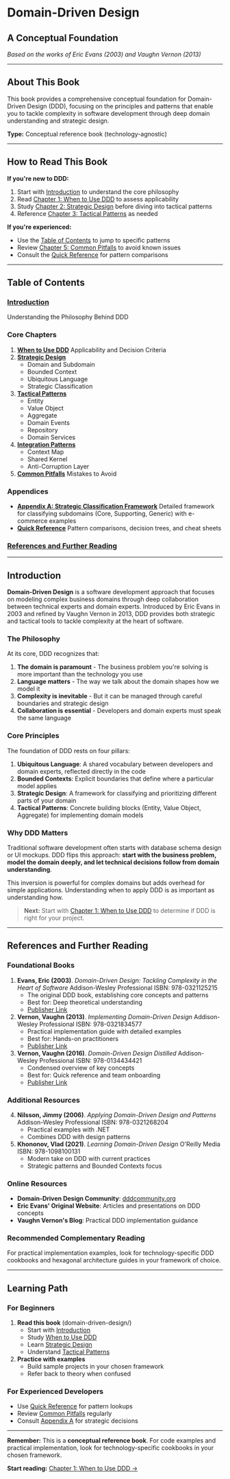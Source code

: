 # Domain-Driven Design

## A Conceptual Foundation

_Based on the works of Eric Evans (2003) and Vaughn Vernon (2013)_

***

## About This Book

This book provides a comprehensive conceptual foundation for Domain-Driven Design (DDD), focusing on the principles and patterns that enable you to tackle complexity in software development through deep domain understanding and strategic design.

**Type:** Conceptual reference book (technology-agnostic)

***

## How to Read This Book

**If you're new to DDD:**

1. Start with [Introduction](./#introduction) to understand the core philosophy
2. Read [Chapter 1: When to Use DDD](01-when-to-use-ddd.md) to assess applicability
3. Study [Chapter 2: Strategic Design](02-strategic-design.md) before diving into tactical patterns
4. Reference [Chapter 3: Tactical Patterns](03-tactical-patterns.md) as needed

**If you're experienced:**

* Use the [Table of Contents](./#table-of-contents) to jump to specific patterns
* Review [Chapter 5: Common Pitfalls](05-common-pitfalls.md) to avoid known issues
* Consult the [Quick Reference](quick-reference.md) for pattern comparisons

***

## Table of Contents

### [Introduction](./#introduction)

Understanding the Philosophy Behind DDD

### Core Chapters

1. [**When to Use DDD**](01-when-to-use-ddd.md) Applicability and Decision Criteria
2. [**Strategic Design**](02-strategic-design.md)
   * Domain and Subdomain
   * Bounded Context
   * Ubiquitous Language
   * Strategic Classification
3. [**Tactical Patterns**](03-tactical-patterns.md)
   * Entity
   * Value Object
   * Aggregate
   * Domain Events
   * Repository
   * Domain Services
4. [**Integration Patterns**](04-integration-patterns.md)
   * Context Map
   * Shared Kernel
   * Anti-Corruption Layer
5. [**Common Pitfalls**](05-common-pitfalls.md) Mistakes to Avoid

### Appendices

* [**Appendix A: Strategic Classification Framework**](appendix-a-strategic-classification.md) Detailed framework for classifying subdomains (Core, Supporting, Generic) with e-commerce examples
* [**Quick Reference**](quick-reference.md) Pattern comparisons, decision trees, and cheat sheets

### [References and Further Reading](./#references-and-further-reading)

***

## Introduction

**Domain-Driven Design** is a software development approach that focuses on modeling complex business domains through deep collaboration between technical experts and domain experts. Introduced by Eric Evans in 2003 and refined by Vaughn Vernon in 2013, DDD provides both strategic and tactical tools to tackle complexity at the heart of software.

### The Philosophy

At its core, DDD recognizes that:

1. **The domain is paramount** - The business problem you're solving is more important than the technology you use
2. **Language matters** - The way we talk about the domain shapes how we model it
3. **Complexity is inevitable** - But it can be managed through careful boundaries and strategic design
4. **Collaboration is essential** - Developers and domain experts must speak the same language

### Core Principles

The foundation of DDD rests on four pillars:

1. **Ubiquitous Language**: A shared vocabulary between developers and domain experts, reflected directly in the code
2. **Bounded Contexts**: Explicit boundaries that define where a particular model applies
3. **Strategic Design**: A framework for classifying and prioritizing different parts of your domain
4. **Tactical Patterns**: Concrete building blocks (Entity, Value Object, Aggregate) for implementing domain models

### Why DDD Matters

Traditional software development often starts with database schema design or UI mockups. DDD flips this approach: **start with the business problem, model the domain deeply, and let technical decisions follow from domain understanding**.

This inversion is powerful for complex domains but adds overhead for simple applications. Understanding when to apply DDD is as important as understanding how.

> **Next:** Start with [Chapter 1: When to Use DDD](01-when-to-use-ddd.md) to determine if DDD is right for your project.

***

## References and Further Reading

### Foundational Books

1. **Evans, Eric (2003)**. _Domain-Driven Design: Tackling Complexity in the Heart of Software_ Addison-Wesley Professional ISBN: 978-0321125215
   * The original DDD book, establishing core concepts and patterns
   * Best for: Deep theoretical understanding
   * [Publisher Link](https://www.informit.com/store/domain-driven-design-tackling-complexity-in-the-heart-9780321125217)
2. **Vernon, Vaughn (2013)**. _Implementing Domain-Driven Design_ Addison-Wesley Professional ISBN: 978-0321834577
   * Practical implementation guide with detailed examples
   * Best for: Hands-on practitioners
   * [Publisher Link](https://www.informit.com/store/implementing-domain-driven-design-9780321834577)
3. **Vernon, Vaughn (2016)**. _Domain-Driven Design Distilled_ Addison-Wesley Professional ISBN: 978-0134434421
   * Condensed overview of key concepts
   * Best for: Quick reference and team onboarding
   * [Publisher Link](https://www.informit.com/store/domain-driven-design-distilled-9780134434421)

### Additional Resources

4. **Nilsson, Jimmy (2006)**. _Applying Domain-Driven Design and Patterns_ Addison-Wesley Professional ISBN: 978-0321268204
   * Practical examples with .NET
   * Combines DDD with design patterns
5. **Khononov, Vlad (2021)**. _Learning Domain-Driven Design_ O'Reilly Media ISBN: 978-1098100131
   * Modern take on DDD with current practices
   * Strategic patterns and Bounded Contexts focus

### Online Resources

* **Domain-Driven Design Community**: [dddcommunity.org](https://dddcommunity.org)
* **Eric Evans' Original Website**: Articles and presentations on DDD concepts
* **Vaughn Vernon's Blog**: Practical DDD implementation guidance

### Recommended Complementary Reading

For practical implementation examples, look for technology-specific DDD cookbooks and hexagonal architecture guides in your framework of choice.

***

## Learning Path

### For Beginners

1. **Read this book** (domain-driven-design/)
   * Start with [Introduction](./#introduction)
   * Study [When to Use DDD](01-when-to-use-ddd.md)
   * Learn [Strategic Design](02-strategic-design.md)
   * Understand [Tactical Patterns](03-tactical-patterns.md)
2. **Practice with examples**
   * Build sample projects in your chosen framework
   * Refer back to theory when confused

### For Experienced Developers

* Use [Quick Reference](quick-reference.md) for pattern lookups
* Review [Common Pitfalls](05-common-pitfalls.md) regularly
* Consult [Appendix A](appendix-a-strategic-classification.md) for strategic decisions

***

**Remember:** This is a **conceptual reference book**. For code examples and practical implementation, look for technology-specific cookbooks in your chosen framework.

**Start reading:** [Chapter 1: When to Use DDD →](01-when-to-use-ddd.md)
